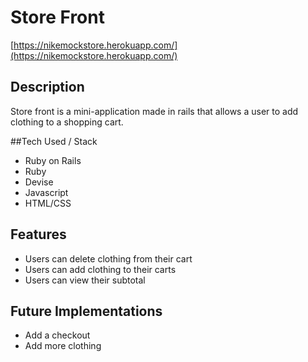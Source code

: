 # Store Front

[https://nikemockstore.herokuapp.com/](https://nikemockstore.herokuapp.com/)

## Description
Store front is a mini-application made in rails that allows a user to add clothing to a shopping cart. 

##Tech Used / Stack
- Ruby on Rails
- Ruby
- Devise
- Javascript
- HTML/CSS

## Features
- Users can delete clothing from their cart
- Users can add clothing to their carts
- Users can view their subtotal

## Future Implementations
- Add a checkout
- Add more clothing